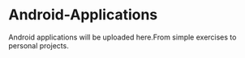 # Android-Applications
Android applications will be uploaded here.From simple exercises to personal projects.
